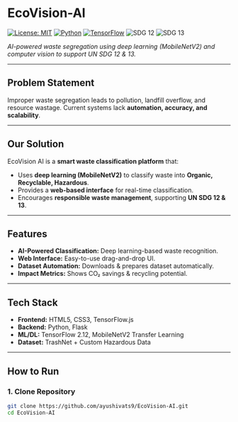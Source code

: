 # EcoVision-AI
[![License: MIT](https://img.shields.io/badge/License-MIT-green.svg)](LICENSE)
[![Python](https://img.shields.io/badge/Python-3.8%2B-blue.svg)](https://www.python.org/)
[![TensorFlow](https://img.shields.io/badge/Made%20With-TensorFlow-orange.svg)](https://www.tensorflow.org/)
![SDG 12](https://img.shields.io/badge/SDG-12_Responsible_Consumption-yellowgreen)
![SDG 13](https://img.shields.io/badge/SDG-13_Climate_Action-brightgreen)

*AI-powered waste segregation using deep learning (MobileNetV2) and computer vision to support UN SDG 12 & 13.*

---

## Problem Statement
Improper waste segregation leads to pollution, landfill overflow, and resource wastage. Current systems lack **automation, accuracy, and scalability**.  

---

## **Our Solution**
EcoVision AI is a **smart waste classification platform** that:
- Uses **deep learning (MobileNetV2)** to classify waste into **Organic, Recyclable, Hazardous**.
- Provides a **web-based interface** for real-time classification.
- Encourages **responsible waste management**, supporting **UN SDG 12 & 13**.

---

## **Features**
- **AI-Powered Classification:** Deep learning-based waste recognition.
- **Web Interface:** Easy-to-use drag-and-drop UI.
- **Dataset Automation:** Downloads & prepares dataset automatically.
- **Impact Metrics:** Shows CO₂ savings & recycling potential.

---

## **Tech Stack**
- **Frontend:** HTML5, CSS3, TensorFlow.js
- **Backend:** Python, Flask
- **ML/DL:** TensorFlow 2.12, MobileNetV2 Transfer Learning
- **Dataset:** TrashNet + Custom Hazardous Data

---

## **How to Run**

### **1. Clone Repository**
```bash
git clone https://github.com/ayushivats9/EcoVision-AI.git
cd EcoVision-AI
